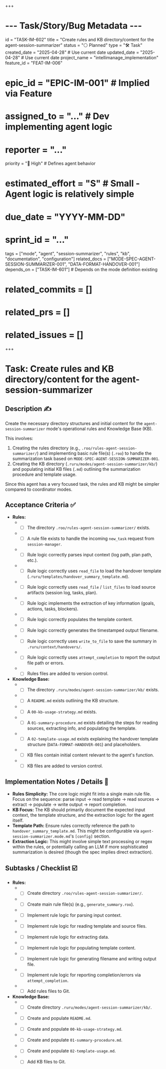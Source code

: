+++
# --- Task/Story/Bug Metadata ---
id = "TASK-IM-602"
title = "Create rules and KB directory/content for the agent-session-summarizer"
status = "⚪️ Planned"
type = "🛠️ Task"
created_date = "2025-04-28" # Use current date
updated_date = "2025-04-28" # Use current date
project_name = "intellimanage_implementation"
feature_id = "FEAT-IM-006"
# epic_id = "EPIC-IM-001" # Implied via Feature
# assigned_to = "..." # Dev implementing agent logic
# reporter = "..."
priority = "🔼 High" # Defines agent behavior
# estimated_effort = "S" # Small - Agent logic is relatively simple
# due_date = "YYYY-MM-DD"
# sprint_id = "..."
tags = ["mode", "agent", "session-summarizer", "rules", "kb", "documentation", "configuration"]
related_docs = ["MODE-SPEC-AGENT-SESSION-SUMMARIZER-001", "DATA-FORMAT-HANDOVER-001"]
depends_on = ["TASK-IM-601"] # Depends on the mode definition existing
# related_commits = []
# related_prs = []
# related_issues = []
+++

# Task: Create rules and KB directory/content for the agent-session-summarizer

## Description ✍️

Create the necessary directory structures and initial content for the `agent-session-summarizer` mode's operational rules and Knowledge Base (KB).

This involves:
1.  Creating the rules directory (e.g., `.roo/rules-agent-session-summarizer/`) and implementing basic rule file(s) (`.roo`) to handle the summarization task based on `MODE-SPEC-AGENT-SESSION-SUMMARIZER-001`.
2.  Creating the KB directory (`.ruru/modes/agent-session-summarizer/kb/`) and populating initial KB files (`.md`) outlining the summarization procedure and template usage.

Since this agent has a very focused task, the rules and KB might be simpler compared to coordinator modes.

## Acceptance Criteria ✅

*   **Rules:**
    *   - [ ] The directory `.roo/rules-agent-session-summarizer/` exists.
    *   - [ ] A rule file exists to handle the incoming `new_task` request from `session-manager`.
    *   - [ ] Rule logic correctly parses input context (log path, plan path, etc.).
    *   - [ ] Rule logic correctly uses `read_file` to load the handover template (`.ruru/templates/handover_summary_template.md`).
    *   - [ ] Rule logic correctly uses `read_file` / `list_files` to load source artifacts (session log, tasks, plan).
    *   - [ ] Rule logic implements the extraction of key information (goals, actions, tasks, blockers).
    *   - [ ] Rule logic correctly populates the template content.
    *   - [ ] Rule logic correctly generates the timestamped output filename.
    *   - [ ] Rule logic correctly uses `write_to_file` to save the summary in `.ruru/context/handovers/`.
    *   - [ ] Rule logic correctly uses `attempt_completion` to report the output file path or errors.
    *   - [ ] Rules files are added to version control.
*   **Knowledge Base:**
    *   - [ ] The directory `.ruru/modes/agent-session-summarizer/kb/` exists.
    *   - [ ] A `README.md` exists outlining the KB structure.
    *   - [ ] A `00-kb-usage-strategy.md` exists.
    *   - [ ] A `01-summary-procedure.md` exists detailing the steps for reading sources, extracting info, and populating the template.
    *   - [ ] A `02-template-usage.md` exists explaining the handover template structure (`DATA-FORMAT-HANDOVER-001`) and placeholders.
    *   - [ ] KB files contain initial content relevant to the agent's function.
    *   - [ ] KB files are added to version control.

## Implementation Notes / Details 📝

*   **Rules Simplicity:** The core logic might fit into a single main rule file. Focus on the sequence: parse input -> read template -> read sources -> extract -> populate -> write output -> report completion.
*   **KB Focus:** The KB should primarily document the expected input context, the template structure, and the extraction logic for the agent itself.
*   **Template Path:** Ensure rules correctly reference the path to `handover_summary_template.md`. This might be configurable via `agent-session-summarizer.mode.md`'s `[config]` section.
*   **Extraction Logic:** This might involve simple text processing or regex within the rules, or potentially calling an LLM if more sophisticated summarization is desired (though the spec implies direct extraction).

## Subtasks / Checklist ☑️

*   **Rules:**
    *   - [ ] Create directory `.roo/rules-agent-session-summarizer/`.
    *   - [ ] Create main rule file(s) (e.g., `generate_summary.roo`).
    *   - [ ] Implement rule logic for parsing input context.
    *   - [ ] Implement rule logic for reading template and source files.
    *   - [ ] Implement rule logic for extracting data.
    *   - [ ] Implement rule logic for populating template content.
    *   - [ ] Implement rule logic for generating filename and writing output file.
    *   - [ ] Implement rule logic for reporting completion/errors via `attempt_completion`.
    *   - [ ] Add rules files to Git.
*   **Knowledge Base:**
    *   - [ ] Create directory `.ruru/modes/agent-session-summarizer/kb/`.
    *   - [ ] Create and populate `README.md`.
    *   - [ ] Create and populate `00-kb-usage-strategy.md`.
    *   - [ ] Create and populate `01-summary-procedure.md`.
    *   - [ ] Create and populate `02-template-usage.md`.
    *   - [ ] Add KB files to Git.
